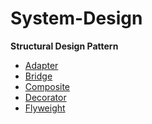 # System-Design



<strong>Structural Design Pattern</strong>
<ul>
    <li><a href="../../LLD/Structural/adapterPattern/Adapter.md">Adapter</a></li>
    <li><a href="src/designPattern/LLD/Structural/bridgePattern/bridge.md">Bridge</a></li>
    <li><a href="src/designPattern/LLD/Structural/adapterPattern/composite.md">Composite</a></li>
    <li><a href="src/designPattern/LLD/Structural/adapterPattern/decorator.md">Decorator</a></li>
    <li><a href="src/designPattern/LLD/Structural/adapterPattern/flyweight.md">Flyweight</a></li>
</ul>
